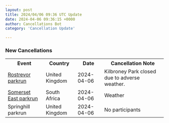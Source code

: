 ```yaml
---
layout: post
title: 2024/04/06 09:36 UTC Update
date: 2024-04-06 09:36:15 +0000
author: Cancellations Bot
category: 'Cancellation Update'

---
```


<h3>New Cancellations</h3>
<div class='hscrollable'>
<table style='width: 100%'>
    <tr>
        <th>Event</th>
        <th>Country</th>
        <th>Date</th>
        <th>Cancellation Note</th>
    </tr>
    <tr>
        <td><a href="https://www.parkrun.org.uk/rostrevor">Rostrevor parkrun</a></td>
        <td>United Kingdom</td>
        <td>2024-04-06</td>
        <td>Kilbroney Park closed due to adverse weather.</td>
    </tr>
    <tr>
        <td><a href="https://www.parkrun.co.za/somerseteast">Somerset East parkrun</a></td>
        <td>South Africa</td>
        <td>2024-04-06</td>
        <td>Weather</td>
    </tr>
    <tr>
        <td>Springhill parkrun</td>
        <td>United Kingdom</td>
        <td>2024-04-06</td>
        <td>No participants</td>
    </tr>
</table>
</div>
